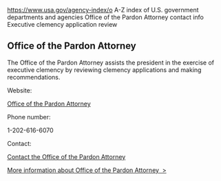 

https://www.usa.gov/agency-index/o
A-Z index of U.S. government departments and agencies
Office of the Pardon Attorney contact info
Executive clemency application review

Office of the Pardon Attorney
-----------------------------

The Office of the Pardon Attorney assists the president in the exercise of executive clemency by reviewing clemency applications and making recommendations.

Website:

[Office of the Pardon Attorney](https://www.justice.gov/pardon)

Phone number:

1-202-616-6070

Contact:

[Contact the Office of the Pardon Attorney](https://www.justice.gov/pardon/contact-office)

[More information about Office of the Pardon Attorney  >](https://www.usa.gov/agencies/office-of-the-pardon-attorney)
